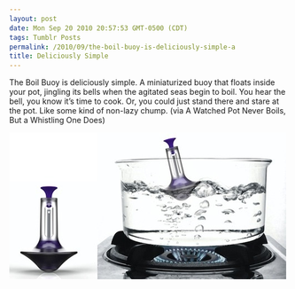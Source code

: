 ```yaml
---
layout: post
date: Mon Sep 20 2010 20:57:53 GMT-0500 (CDT)
tags: Tumblr Posts
permalink: /2010/09/the-boil-buoy-is-deliciously-simple-a
title: Deliciously Simple
---
```


The Boil Buoy is deliciously simple. A miniaturized buoy that floats inside your pot, jingling its bells when the agitated seas begin to boil. You hear the bell, you know it&rsquo;s time to cook. Or, you could just stand there and stare at the pot. Like some kind of non-lazy chump. (via A Watched Pot Never Boils, But a Whistling One Does)

![](/public/assets/tumblr/tumblr_l92qsh3Da91qa4klho1_500.jpg)
